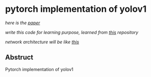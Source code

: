 # pytorch implementation of yolov1

*here is the [paper](https://arxiv.org/abs/1506.02640v5)*

*write this code for learning purpose, learned from [this](https://github.com/xiongzihua/pytorch-YOLO-v1) repository*

*network architecture will be like [this](https://github.com/pjreddie/darknet/blob/master/cfg/yolov1.cfg)*

## Abstruct

Pytorch implementation of yolov1
